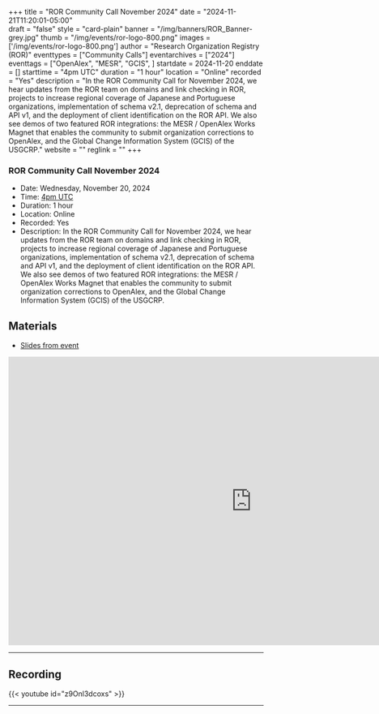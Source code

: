 +++
title = "ROR Community Call November 2024" 
date = "2024-11-21T11:20:01-05:00"  
draft = "false" 
style = "card-plain" 
banner = "/img/banners/ROR_Banner-grey.jpg" 
thumb = "/img/events/ror-logo-800.png" 
images = ['/img/events/ror-logo-800.png']
author = "Research Organization Registry (ROR)" 
eventtypes = ["Community Calls"]
eventarchives = ["2024"]
eventtags = ["OpenAlex", "MESR", "GCIS", ]
startdate = 2024-11-20
enddate = []
starttime = "4pm UTC"
duration = "1 hour"
location = "Online"
recorded = "Yes"
description = "In the ROR Community Call for November 2024, we hear updates from the ROR team on domains and link checking in ROR, projects to increase regional coverage of Japanese and Portuguese organizations, implementation of schema v2.1, deprecation of schema and API v1, and the deployment of client identification on the ROR API. We also see demos of two featured ROR integrations: the MESR / OpenAlex Works Magnet that enables the community to submit organization corrections to OpenAlex, and the Global Change Information System (GCIS) of the USGCRP."
website = ""
reglink = ""
+++


### ROR Community Call November 2024 
- Date: Wednesday, November 20, 2024
- Time: [4pm UTC](https://dateful.com/time-zone-converter?t=4pm&d=2024-11-20&tz2=UTC)
- Duration: 1 hour
- Location: Online
- Recorded: Yes
- Description: In the ROR Community Call for November 2024, we hear updates from the ROR team on domains and link checking in ROR, projects to increase regional coverage of Japanese and Portuguese organizations, implementation of schema v2.1, deprecation of schema and API v1, and the deployment of client identification on the ROR API. We also see demos of two featured ROR integrations: the MESR / OpenAlex Works Magnet that enables the community to submit organization corrections to OpenAlex, and the Global Change Information System (GCIS) of the USGCRP. 

## Materials 

- [Slides from event](https://docs.google.com/presentation/d/e/2PACX-1vS_JtL8bo__wDM7BeV9NRnyeC9Obqei4kqOYF3LiIUb3hjiMgJccqZxIvHNKSkPvItgxj5Qg9A7mRxg/pub?start=false&loop=false&delayms=3000)

<iframe src="https://docs.google.com/presentation/d/e/2PACX-1vS_JtL8bo__wDM7BeV9NRnyeC9Obqei4kqOYF3LiIUb3hjiMgJccqZxIvHNKSkPvItgxj5Qg9A7mRxg/embed?start=false&loop=false&delayms=3000" frameborder="0" width="960" height="569" allowfullscreen="true" mozallowfullscreen="true" webkitallowfullscreen="true"></iframe>

---

## Recording 

{{< youtube id="z9Onl3dcoxs" >}}

--- 



